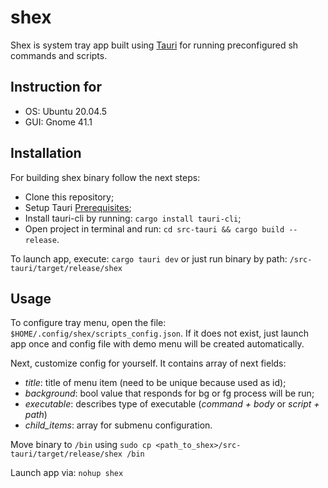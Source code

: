 # shex

Shex is system tray app built using [Tauri](https://tauri.app/) for running preconfigured sh commands and scripts.

## Instruction for

- OS: Ubuntu 20.04.5
- GUI: Gnome 41.1

## Installation

For building shex binary follow the next steps:
- Clone this repository;
- Setup Tauri [Prerequisites](https://tauri.app/v1/guides/getting-started/prerequisites#setting-up-linux);
- Install tauri-cli by running: ```cargo install tauri-cli```;
- Open project in terminal and run: ```cd src-tauri && cargo build --release```.

To launch app, execute: ```cargo tauri dev``` or just run binary by path: ```/src-tauri/target/release/shex```

## Usage

To configure tray menu, open the file: ```$HOME/.config/shex/scripts_config.json```.
If it does not exist, just launch app once and config file with demo menu will be created automatically.

Next, customize config for yourself. It contains array of next fields:
 - *title*: title of menu item (need to be unique because used as id);
 - *background*: bool value that responds for bg or fg process will be run;
 - *executable*: describes type of executable (*command + body* or *script + path*)
 - *child_items*: array for submenu configuration.

Move binary to ```/bin``` using ```sudo cp <path_to_shex>/src-tauri/target/release/shex /bin```

Launch app via: ```nohup shex```
